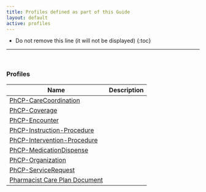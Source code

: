 ```yaml
---
title: Profiles defined as part of this Guide
layout: default
active: profiles
---
```


<!-- { :.no_toc } -->

<!-- TOC  the css styling for this is \pages\assets\css\project.css under 'markdown-toc'-->

* Do not remove this line (it will not be displayed)
{:toc}

<!-- end TOC -->

---
<br />

### Profiles

<table>
<thead>
<tr>
<th>Name</th>
<th>Description</th>
</tr>
</thead>
<tbody>
<tr>
<td><a href="StructureDefinition-PhCP-CareCoordination.html">PhCP-CareCoordination</a></td>
<td></td>
</tr>
<tr>
<td><a href="StructureDefinition-PhCP-Coverage.html">PhCP-Coverage</a></td>
<td></td>
</tr>
<tr>
<td><a href="StructureDefinition-PhCP-Encounter.html">PhCP-Encounter</a></td>
<td></td>
</tr>
<tr>
<td><a href="StructureDefinition-PhCP-Instruction-Procedure.html">PhCP-Instruction-Procedure</a></td>
<td></td>
</tr>
<tr>
<td><a href="StructureDefinition-PhCP-Intervention-Procedure.html">PhCP-Intervention-Procedure</a></td>
<td></td>
</tr>
<tr>
<td><a href="StructureDefinition-PhCP-MedicationDispense.html">PhCP-MedicationDispense</a></td>
<td></td>
</tr>
<tr>
<td><a href="StructureDefinition-PhCP-Organization.html">PhCP-Organization</a></td>
<td></td>
</tr>
<tr>
<td><a href="StructureDefinition-PhCP-ServiceRequest.html">PhCP-ServiceRequest</a></td>
<td></td>
</tr>
<tr>
<td><a href="StructureDefinition-PhCP-Composition.html">Pharmacist Care Plan Document</a></td>
<td></td>
</tr>
</tbody>
</table>


